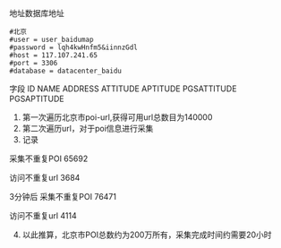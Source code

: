 
地址数据库地址

```
#北京
#user = user_baidumap
#password = lqh4kwHnfm5&iinnzGdl
#host = 117.107.241.65
#port = 3306
#database = datacenter_baidu
```

字段
ID NAME ADDRESS ATTITUDE APTITUDE PGSATTITUDE PGSAPTITUDE


1. 第一次遍历北京市poi-url,获得可用url总数目为140000
2. 第二次遍历url，对于poi信息进行采集
3. 记录

采集不重复POI
65692

访问不重复url
3684

3分钟后
采集不重复POI
76471

访问不重复url
4114

4. 以此推算，北京市POI总数约为200万所有，采集完成时间约需要20小时

